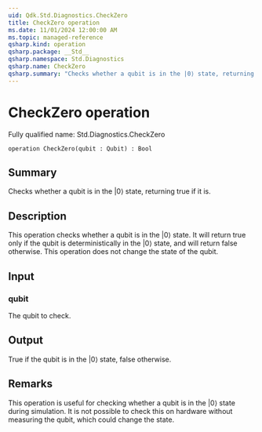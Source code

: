 ```yaml
---
uid: Qdk.Std.Diagnostics.CheckZero
title: CheckZero operation
ms.date: 11/01/2024 12:00:00 AM
ms.topic: managed-reference
qsharp.kind: operation
qsharp.package: __Std__
qsharp.namespace: Std.Diagnostics
qsharp.name: CheckZero
qsharp.summary: "Checks whether a qubit is in the |0⟩ state, returning true if it is."
---
```


# CheckZero operation

Fully qualified name: Std.Diagnostics.CheckZero

```qsharp
operation CheckZero(qubit : Qubit) : Bool
```

## Summary
Checks whether a qubit is in the |0⟩ state, returning true if it is.

## Description
This operation checks whether a qubit is in the |0⟩ state. It will return true only
if the qubit is deterministically in the |0⟩ state, and will return false otherwise. This operation
does not change the state of the qubit.

## Input
### qubit
The qubit to check.
## Output
True if the qubit is in the |0⟩ state, false otherwise.

## Remarks
This operation is useful for checking whether a qubit is in the |0⟩ state during simulation. It is not possible to check
this on hardware without measuring the qubit, which could change the state.
